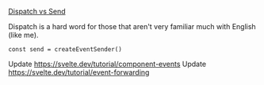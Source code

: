 [Dispatch vs Send](https://www.google.com/search?q=Dispatch+vs+Send&sxsrf=APq-WBs6rDxP8TQ_yMwxlTwCnV4eAsxGJQ%3A1643392810280&ei=Ki_0YYDHEOSDjLsPpd23sAE&ved=0ahUKEwiAhLulg9X1AhXkAWMBHaXuDRYQ4dUDCA4&uact=5&oq=Dispatch+vs+Send&gs_lcp=Cgdnd3Mtd2l6EAMyBggjECcQEzoHCAAQRxCwAzoHCCMQ6gIQJzoECAAQR0oECEEYAEoECEYYAFDmAVieM2CNPWgCcAN4AIAB3AGIAagDkgEDMi0ymAEAoAEBsAEKyAECwAEB&sclient=gws-wiz)

Dispatch is a hard word for those that aren't very familiar much with English (like me).

```
const send = createEventSender()
```

Update https://svelte.dev/tutorial/component-events
Update https://svelte.dev/tutorial/event-forwarding
